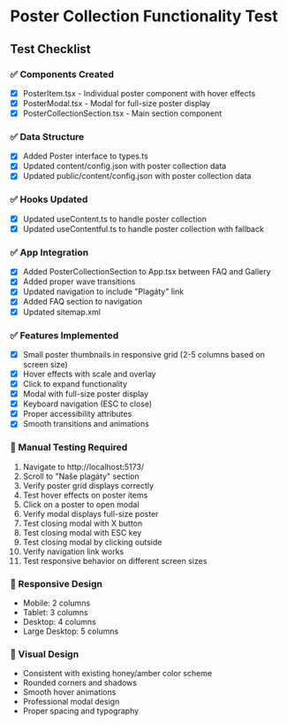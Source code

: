 # Poster Collection Functionality Test

## Test Checklist

### ✅ Components Created
- [x] PosterItem.tsx - Individual poster component with hover effects
- [x] PosterModal.tsx - Modal for full-size poster display
- [x] PosterCollectionSection.tsx - Main section component

### ✅ Data Structure
- [x] Added Poster interface to types.ts
- [x] Updated content/config.json with poster collection data
- [x] Updated public/content/config.json with poster collection data

### ✅ Hooks Updated
- [x] Updated useContent.ts to handle poster collection
- [x] Updated useContentful.ts to handle poster collection with fallback

### ✅ App Integration
- [x] Added PosterCollectionSection to App.tsx between FAQ and Gallery
- [x] Added proper wave transitions
- [x] Updated navigation to include "Plagáty" link
- [x] Added FAQ section to navigation
- [x] Updated sitemap.xml

### ✅ Features Implemented
- [x] Small poster thumbnails in responsive grid (2-5 columns based on screen size)
- [x] Hover effects with scale and overlay
- [x] Click to expand functionality
- [x] Modal with full-size poster display
- [x] Keyboard navigation (ESC to close)
- [x] Proper accessibility attributes
- [x] Smooth transitions and animations

### 🧪 Manual Testing Required
1. Navigate to http://localhost:5173/
2. Scroll to "Naše plagáty" section
3. Verify poster grid displays correctly
4. Test hover effects on poster items
5. Click on a poster to open modal
6. Verify modal displays full-size poster
7. Test closing modal with X button
8. Test closing modal with ESC key
9. Test closing modal by clicking outside
10. Verify navigation link works
11. Test responsive behavior on different screen sizes

### 📱 Responsive Design
- Mobile: 2 columns
- Tablet: 3 columns  
- Desktop: 4 columns
- Large Desktop: 5 columns

### 🎨 Visual Design
- Consistent with existing honey/amber color scheme
- Rounded corners and shadows
- Smooth hover animations
- Professional modal design
- Proper spacing and typography
